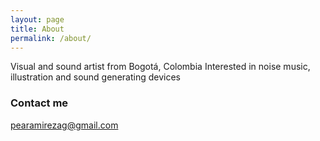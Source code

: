 ```yaml
---
layout: page
title: About
permalink: /about/
---
```


Visual and sound artist from Bogotá, Colombia
Interested in noise music, illustration and sound generating devices


### Contact me

[pearamirezag@gmail.com](mailto:pearamirezag@gmail.com)
